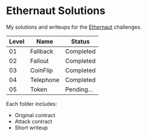 # Ethernaut Solutions

My solutions and writeups for the [Ethernaut](https://ethernaut.openzeppelin.com/) challenges.

| Level | Name      | Status     |
| ----- | --------- | ---------- |
| 01    | Fallback  | Completed  |
| 02    | Fallout   | Completed  |
| 03    | CoinFlip  | Completed  |
| 04    | Telephone | Completed  |
| 05    | Token     | Pending... |

Each folder includes:

- Original contract
- Attack contract
- Short writeup
